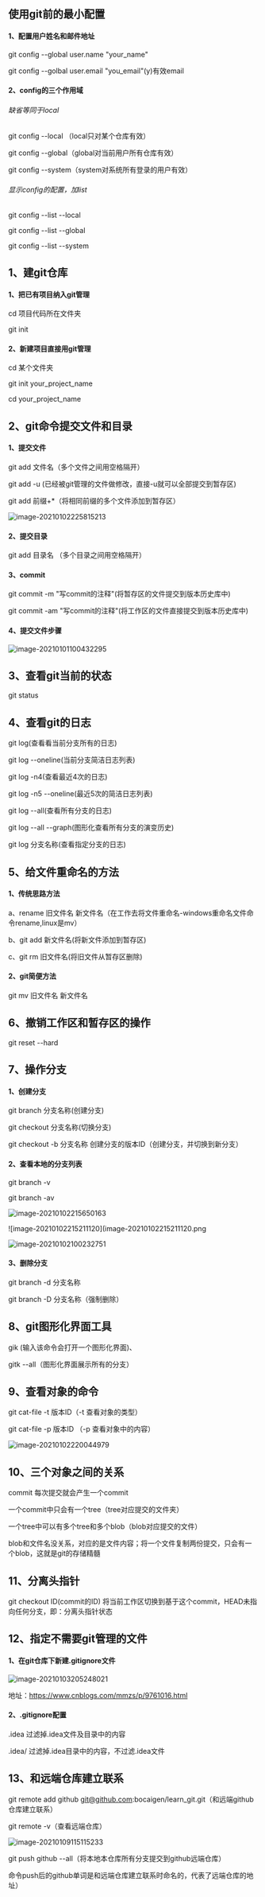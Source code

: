 ## 使用git前的最小配置

#### 1、配置用户姓名和邮件地址

git config --global user.name "your_name"

git config --golbal user.email "you_email"(y)有效email

#### 2、config的三个作用域

###### 缺省等同于local

git config --local （local只对某个仓库有效）

git config --global（global对当前用户所有仓库有效）

git config --system（system对系统所有登录的用户有效）

###### 显示config的配置，加list

git config --list --local

git config --list --global

git config --list --system

## 1、建git仓库

#### 1、把已有项目纳入git管理

cd 项目代码所在文件夹

git init

#### 2、新建项目直接用git管理

cd 某个文件夹

git init your_project_name

cd your_project_name

## 2、git命令提交文件和目录

#### 1、提交文件

git add 文件名（多个文件之间用空格隔开）

git add -u (已经被git管理的文件做修改，直接-u就可以全部提交到暂存区)

git add 前缀+*（将相同前缀的多个文件添加到暂存区）

![image-20210102225815213](image-20210102225815213.png)

#### 2、提交目录

git add 目录名 （多个目录之间用空格隔开）

#### 3、commit

git commit -m "写commit的注释"(将暂存区的文件提交到版本历史库中)

git commit -am "写commit的注释"(将工作区的文件直接提交到版本历史库中)

#### 4、提交文件步骤

![image-20210101100432295](image-20210101100432295.png)

## 3、查看git当前的状态

git status

## 4、查看git的日志

git log(查看看当前分支所有的日志)

git log --oneline(当前分支简洁日志列表)

git log -n4(查看最近4次的日志)

git log -n5 --oneline(最近5次的简洁日志列表)

git log --all(查看所有分支的日志)

git log --all --graph(图形化查看所有分支的演变历史)

git log 分支名称(查看指定分支的日志)

## 5、给文件重命名的方法

#### 1、传统思路方法

a、rename 旧文件名 新文件名（在工作去将文件重命名-windows重命名文件命令rename,linux是mv）

b、git add 新文件名(将新文件添加到暂存区)

c、git rm 旧文件名(将旧文件从暂存区删除)

#### 2、git简便方法

git mv 旧文件名 新文件名

## 6、撤销工作区和暂存区的操作

git reset --hard

## 7、操作分支

#### 1、创建分支

git branch 分支名称(创建分支)

git checkout 分支名称(切换分支)

git checkout -b 分支名称 创建分支的版本ID（创建分支，并切换到新分支）

#### 2、查看本地的分支列表

git branch -v

git branch -av

![image-20210102215650163](image-20210102215650163.png)

![image-20210102215211120](image-20210102215211120.png

![image-20210102100232751](image-20210102100232751.png)

#### 3、删除分支

git branch -d 分支名称

git branch -D 分支名称（强制删除）

## 8、git图形化界面工具

gik (输入该命令会打开一个图形化界面)、

gitk --all（图形化界面展示所有的分支）

## 9、查看对象的命令

git cat-file -t 版本ID（-t 查看对象的类型）

git cat-file -p 版本ID （-p 查看对象中的内容）

![image-20210102220044979](image-20210102220044979.png)

## 10、三个对象之间的关系

commit 每次提交就会产生一个commit

一个commit中只会有一个tree（tree对应提交的文件夹）

一个tree中可以有多个tree和多个blob（blob对应提交的文件）

blob和文件名没关系，对应的是文件内容；将一个文件复制两份提交，只会有一个blob，这就是git的存储精髓

## 11、分离头指针

git checkout ID(commit的ID) 将当前工作区切换到基于这个commit，HEAD未指向任何分支，即：分离头指针状态

## 12、指定不需要git管理的文件

#### 1、在git仓库下新建.gitignore文件

![image-20210103205248021](image-20210103205248021.png)

地址：https://www.cnblogs.com/mmzs/p/9761016.html

#### 2、.gitignore配置

.idea 过滤掉.idea文件及目录中的内容

.idea/ 过滤掉.idea目录中的内容，不过滤.idea文件

## 13、和远端仓库建立联系

git remote add github git@github.com:bocaigen/learn_git.git（和远端github仓库建立联系）

git remote -v（查看远端仓库）

![image-20210109115115233](image-20210109115115233.png)

git push github --all（将本地本仓库所有分支提交到github远端仓库）

命令push后的github单词是和远端仓库建立联系时命名的，代表了远端仓库的地址）